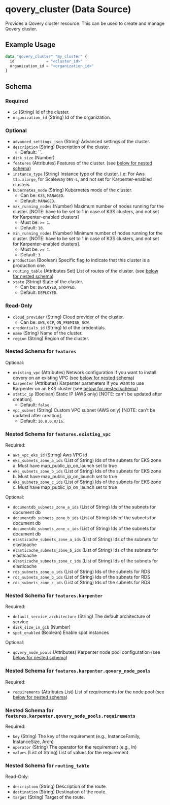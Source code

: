 # qovery_cluster (Data Source)

Provides a Qovery cluster resource. This can be used to create and manage Qovery cluster.
## Example Usage
```terraform
data "qovery_cluster" "my_cluster" {
  id              = "<cluster_id>"
  organization_id = "<organization_id>"
}
```

<!-- schema generated by tfplugindocs -->
## Schema

### Required

- `id` (String) Id of the cluster.
- `organization_id` (String) Id of the organization.

### Optional

- `advanced_settings_json` (String) Advanced settings of the cluster.
- `description` (String) Description of the cluster.
	- Default: ``.
- `disk_size` (Number)
- `features` (Attributes) Features of the cluster. (see [below for nested schema](#nestedatt--features))
- `instance_type` (String) Instance type of the cluster. I.e: For Aws `t3a.xlarge`, for Scaleway `DEV-L`, and not set for Karpenter-enabled clusters
- `kubernetes_mode` (String) Kubernetes mode of the cluster.
	- Can be: `K3S`, `MANAGED`.
	- Default: `MANAGED`.
- `max_running_nodes` (Number) Maximum number of nodes running for the cluster. [NOTE: have to be set to 1 in case of K3S clusters, and not set for Karpenter-enabled clusters]
	- Must be: `>= 1`.
	- Default: `10`.
- `min_running_nodes` (Number) Minimum number of nodes running for the cluster. [NOTE: have to be set to 1 in case of K3S clusters, and not set for Karpenter-enabled clusters].
	- Must be: `>= 1`.
	- Default: `3`.
- `production` (Boolean) Specific flag to indicate that this cluster is a production one.
- `routing_table` (Attributes Set) List of routes of the cluster. (see [below for nested schema](#nestedatt--routing_table))
- `state` (String) State of the cluster.
	- Can be: `DEPLOYED`, `STOPPED`.
	- Default: `DEPLOYED`.

### Read-Only

- `cloud_provider` (String) Cloud provider of the cluster.
	- Can be: `AWS`, `GCP`, `ON_PREMISE`, `SCW`.
- `credentials_id` (String) Id of the credentials.
- `name` (String) Name of the cluster.
- `region` (String) Region of the cluster.

<a id="nestedatt--features"></a>
### Nested Schema for `features`

Optional:

- `existing_vpc` (Attributes) Network configuration if you want to install qovery on an existing VPC (see [below for nested schema](#nestedatt--features--existing_vpc))
- `karpenter` (Attributes) Karpenter parameters if you want to use Karpenter on an EKS cluster (see [below for nested schema](#nestedatt--features--karpenter))
- `static_ip` (Boolean) Static IP (AWS only) [NOTE: can't be updated after creation].
	- Default: `false`.
- `vpc_subnet` (String) Custom VPC subnet (AWS only) [NOTE: can't be updated after creation].
	- Default: `10.0.0.0/16`.

<a id="nestedatt--features--existing_vpc"></a>
### Nested Schema for `features.existing_vpc`

Required:

- `aws_vpc_eks_id` (String) Aws VPC id
- `eks_subnets_zone_a_ids` (List of String) Ids of the subnets for EKS zone a. Must have map_public_ip_on_launch set to true
- `eks_subnets_zone_b_ids` (List of String) Ids of the subnets for EKS zone b. Must have map_public_ip_on_launch set to true
- `eks_subnets_zone_c_ids` (List of String) Ids of the subnets for EKS zone c. Must have map_public_ip_on_launch set to true

Optional:

- `documentdb_subnets_zone_a_ids` (List of String) Ids of the subnets for document db
- `documentdb_subnets_zone_b_ids` (List of String) Ids of the subnets for document db
- `documentdb_subnets_zone_c_ids` (List of String) Ids of the subnets for document db
- `elasticache_subnets_zone_a_ids` (List of String) Ids of the subnets for elasticache
- `elasticache_subnets_zone_b_ids` (List of String) Ids of the subnets for elasticache
- `elasticache_subnets_zone_c_ids` (List of String) Ids of the subnets for elasticache
- `rds_subnets_zone_a_ids` (List of String) Ids of the subnets for RDS
- `rds_subnets_zone_b_ids` (List of String) Ids of the subnets for RDS
- `rds_subnets_zone_c_ids` (List of String) Ids of the subnets for RDS


<a id="nestedatt--features--karpenter"></a>
### Nested Schema for `features.karpenter`

Required:

- `default_service_architecture` (String) The default architecture of service
- `disk_size_in_gib` (Number)
- `spot_enabled` (Boolean) Enable spot instances

Optional:

- `qovery_node_pools` (Attributes) Karpenter node pool configuration (see [below for nested schema](#nestedatt--features--karpenter--qovery_node_pools))

<a id="nestedatt--features--karpenter--qovery_node_pools"></a>
### Nested Schema for `features.karpenter.qovery_node_pools`

Required:

- `requirements` (Attributes List) List of requirements for the node pool (see [below for nested schema](#nestedatt--features--karpenter--qovery_node_pools--requirements))

<a id="nestedatt--features--karpenter--qovery_node_pools--requirements"></a>
### Nested Schema for `features.karpenter.qovery_node_pools.requirements`

Required:

- `key` (String) The key of the requirement (e.g., InstanceFamily, InstanceSize, Arch)
- `operator` (String) The operator for the requirement (e.g., In)
- `values` (List of String) List of values for the requirement





<a id="nestedatt--routing_table"></a>
### Nested Schema for `routing_table`

Read-Only:

- `description` (String) Description of the route.
- `destination` (String) Destination of the route.
- `target` (String) Target of the route.

